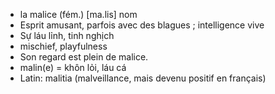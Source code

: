 
- la malice (fém.)	[ma.lis]	nom
- Esprit amusant, parfois avec des blagues ; intelligence vive
- Sự láu lỉnh, tinh nghịch
- mischief, playfulness
- Son regard est plein de malice.
- malin(e) = khôn lỏi, láu cá
- Latin: malitia (malveillance, mais devenu positif en français)
